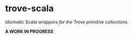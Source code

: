 trove-scala
===========

*Idiomatic Scala wrappers for the Trove primitive collections.*

**A WORK IN PROGRESS**
